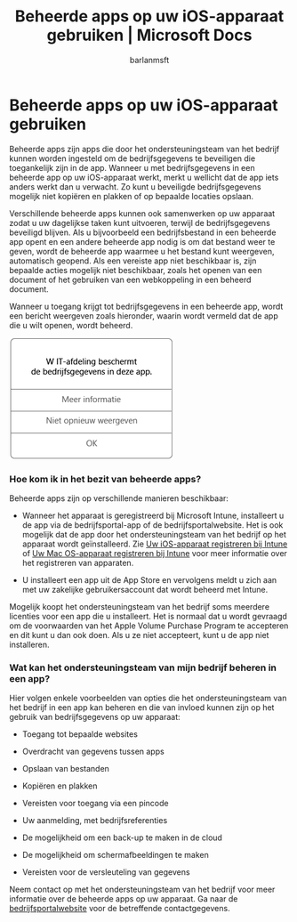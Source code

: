 ﻿---
title: Beheerde apps op uw iOS-apparaat gebruiken | Microsoft Docs
description: 
keywords: 
author: barlanmsft
ms.author: barlan
manager: angrobe
ms.date: 07/14/2017
ms.topic: article
ms.prod: 
ms.service: microsoft-intune
ms.technology: 
ms.assetid: 3232c5c1-cb9f-45ca-806f-7e74eeb3533e
searchScope: User help
ROBOTS: 
ms.reviewer: maxles
ms.suite: ems
ms.custom: intune-enduser
ms.openlocfilehash: 8c3d9285408f2cfa394ed31ec36fcaea47306eb5
ms.sourcegitcommit: f2f147a1177d1cf5bbc8001701eb8f44dd833b7d
ms.translationtype: HT
ms.contentlocale: nl-NL
ms.lasthandoff: 12/12/2017
---
# <a name="use-managed-apps-on-your-ios-device"></a>Beheerde apps op uw iOS-apparaat gebruiken

Beheerde apps zijn apps die door het ondersteuningsteam van het bedrijf kunnen worden ingesteld om de bedrijfsgegevens te beveiligen die toegankelijk zijn in de app. Wanneer u met bedrijfsgegevens in een beheerde app op uw iOS-apparaat werkt, merkt u wellicht dat de app iets anders werkt dan u verwacht. Zo kunt u beveiligde bedrijfsgegevens mogelijk niet kopiëren en plakken of op bepaalde locaties opslaan.

Verschillende beheerde apps kunnen ook samenwerken op uw apparaat zodat u uw dagelijkse taken kunt uitvoeren, terwijl de bedrijfsgegevens beveiligd blijven. Als u bijvoorbeeld een bedrijfsbestand in een beheerde app opent en een andere beheerde app nodig is om dat bestand weer te geven, wordt de beheerde app waarmee u het bestand kunt weergeven, automatisch geopend. Als een vereiste app niet beschikbaar is, zijn bepaalde acties mogelijk niet beschikbaar, zoals het openen van een document of het gebruiken van een webkoppeling in een beheerd document.

Wanneer u toegang krijgt tot bedrijfsgegevens in een beheerde app, wordt een bericht weergeven zoals hieronder, waarin wordt vermeld dat de app die u wilt openen, wordt beheerd.

![beheerde-apps-bericht-ios](./media/managed-apps-message.png)

### <a name="how-do-i-get-managed-apps"></a>Hoe kom ik in het bezit van beheerde apps?
Beheerde apps zijn op verschillende manieren beschikbaar:

-   Wanneer het apparaat is geregistreerd bij Microsoft Intune, installeert u de app via de bedrijfsportal-app of de bedrijfsportalwebsite. Het is ook mogelijk dat de app door het ondersteuningsteam van het bedrijf op het apparaat wordt geïnstalleerd. Zie [Uw iOS-apparaat registreren bij Intune](enroll-your-device-in-intune-ios.md) of [Uw Mac OS-apparaat registreren bij Intune](enroll-your-device-in-intune-macos.md) voor meer informatie over het registreren van apparaten.

-   U installeert een app uit de App Store en vervolgens meldt u zich aan met uw zakelijke gebruikersaccount dat wordt beheerd met Intune.

Mogelijk koopt het ondersteuningsteam van het bedrijf soms meerdere licenties voor een app die u installeert. Het is normaal dat u wordt gevraagd om de voorwaarden van het Apple Volume Purchase Program te accepteren en dit kunt u dan ook doen. Als u ze niet accepteert, kunt u de app niet installeren.

### <a name="what-can-my-company-support-manage-in-an-app"></a>Wat kan het ondersteuningsteam van mijn bedrijf beheren in een app?
Hier volgen enkele voorbeelden van opties die het ondersteuningsteam van het bedrijf in een app kan beheren en die van invloed kunnen zijn op het gebruik van bedrijfsgegevens op uw apparaat:

-   Toegang tot bepaalde websites

-   Overdracht van gegevens tussen apps

-   Opslaan van bestanden

-   Kopiëren en plakken

-   Vereisten voor toegang via een pincode

-   Uw aanmelding, met bedrijfsreferenties

-   De mogelijkheid om een back-up te maken in de cloud

-   De mogelijkheid om schermafbeeldingen te maken

-   Vereisten voor de versleuteling van gegevens

Neem contact op met het ondersteuningsteam van het bedrijf voor meer informatie over de beheerde apps op uw apparaat. Ga naar de [bedrijfsportalwebsite](https://portal.manage.microsoft.com#HelpDeskDialog) voor de betreffende contactgegevens.

